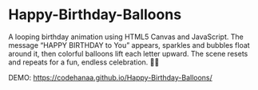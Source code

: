 # Happy-Birthday-Balloons
A looping birthday animation using HTML5 Canvas and JavaScript. The message “HAPPY BIRTHDAY to You” appears, sparkles and bubbles float around it, then colorful balloons lift each letter upward. The scene resets and repeats for a fun, endless celebration. 🎉🎈


DEMO:
https://codehanaa.github.io/Happy-Birthday-Balloons/
